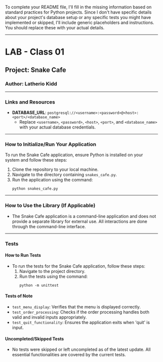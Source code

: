 To complete your README file, I'll fill in the missing information based on standard practices for Python projects. Since I don't have specific details about your project's database setup or any specific tests you might have implemented or skipped, I'll include generic placeholders and instructions. You should replace these with your actual details.

---

# LAB - Class 01

## Project: Snake Cafe

### Author: Latherio Kidd

---

### Links and Resources

- **DATABASE_URL**: `postgresql://<username>:<password>@<host>:<port>/<database_name>`
  - Replace `<username>`, `<password>`, `<host>`, `<port>`, and `<database_name>` with your actual database credentials.

---

### How to Initialize/Run Your Application

To run the Snake Cafe application, ensure Python is installed on your system and follow these steps:

1. Clone the repository to your local machine.
2. Navigate to the directory containing `snakes_cafe.py`.
3. Run the application using the command:
   ```
   python snakes_cafe.py
   ```

---

### How to Use the Library (If Applicable)

- The Snake Cafe application is a command-line application and does not provide a separate library for external use. All interactions are done through the command-line interface.

---

### Tests

#### How to Run Tests

- To run the tests for the Snake Cafe application, follow these steps:
  1. Navigate to the project directory.
  2. Run the tests using the command:
     ```
     python -m unittest
     ```

#### Tests of Note

- `test_menu_display`: Verifies that the menu is displayed correctly.
- `test_order_processing`: Checks if the order processing handles both valid and invalid inputs appropriately.
- `test_quit_functionality`: Ensures the application exits when 'quit' is input.

#### Uncompleted/Skipped Tests

- No tests were skipped or left uncompleted as of the latest update. All essential functionalities are covered by the current tests.
